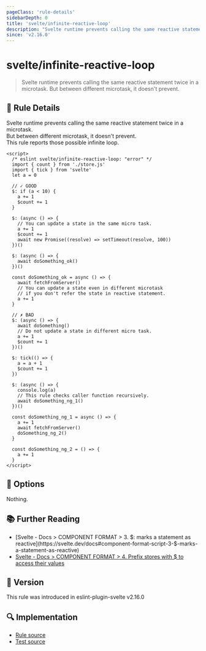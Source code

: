 ```yaml
---
pageClass: 'rule-details'
sidebarDepth: 0
title: 'svelte/infinite-reactive-loop'
description: "Svelte runtime prevents calling the same reactive statement twice in a microtask. But between different microtask, it doesn't prevent."
since: 'v2.16.0'
---
```


# svelte/infinite-reactive-loop

> Svelte runtime prevents calling the same reactive statement twice in a microtask. But between different microtask, it doesn't prevent.

## :book: Rule Details

Svelte runtime prevents calling the same reactive statement twice in a microtask.<br/>
But between different microtask, it doesn't prevent.<br/>
This rule reports those possible infinite loop.

<ESLintCodeBlock>

<!--eslint-skip-->

```svelte
<script>
  /* eslint svelte/infinite-reactive-loop: "error" */
  import { count } from './store.js'
  import { tick } from 'svelte'
  let a = 0

  // ✓ GOOD
  $: if (a < 10) {
    a += 1
    $count += 1
  }

  $: (async () => {
    // You can update a state in the same micro task.
    a += 1
    $count += 1
    await new Promise((resolve) => setTimeout(resolve, 100))
  })()

  $: (async () => {
    await doSomething_ok()
  })()

  const doSomething_ok = async () => {
    await fetchFromServer()
    // You can update a state even in different microtask
    // if you don't refer the state in reactive statement.
    a += 1
  }

  // ✗ BAD
  $: (async () => {
    await doSomething()
    // Do not update a state in different micro task.
    a += 1
    $count += 1
  })()

  $: tick(() => {
    a = a + 1
    $count += 1
  })

  $: (async () => {
    console.log(a)
    // This rule checks caller function recursively.
    await doSomething_ng_1()
  })()

  const doSomething_ng_1 = async () => {
    a += 1
    await fetchFromServer()
    doSomething_ng_2()
  }

  const doSomething_ng_2 = () => {
    a += 1
  }
</script>
```

</ESLintCodeBlock>

## :wrench: Options

Nothing.

## :books: Further Reading

- [Svelte - Docs > COMPONENT FORMAT > 3. $: marks a statement as reactive](https://svelte.dev/docs#component-format-script-3-$-marks-a-statement-as-reactive)
- [Svelte - Docs > COMPONENT FORMAT > 4. Prefix stores with $ to access their values](https://svelte.dev/docs#component-format-script-4-prefix-stores-with-$-to-access-their-values)

## :rocket: Version

This rule was introduced in eslint-plugin-svelte v2.16.0

## :mag: Implementation

- [Rule source](https://github.com/sveltejs/eslint-plugin-svelte/blob/main/src/rules/infinite-reactive-loop.ts)
- [Test source](https://github.com/sveltejs/eslint-plugin-svelte/blob/main/tests/src/rules/infinite-reactive-loop.ts)
